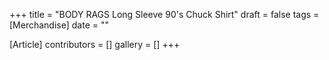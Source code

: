 +++
title = "BODY RAGS Long Sleeve 90's Chuck Shirt"
draft = false
tags = [Merchandise]
date = ""

[Article]
contributors = []
gallery = []
+++